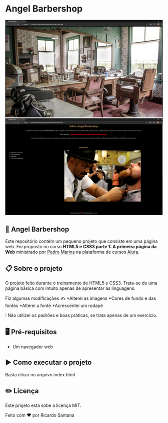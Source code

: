 # Angel Barbershop

![Angel Barbershop](./imagem01.png)
![Angel Barbershop](./imagem02.png)

  
## :superhero: Angel Barbershop

Este repositório contém um pequeno projeto que consiste em uma página web.  Foi proposto no curso ****HTML5 e CSS3 parte 1: A primeira página da Web**** ministrado por [Pedro Marins](https://www.linkedin.com/in/pedromarins/) na plataforma de cursos [Alura](https://www.alura.com.br/).

  

## :clipboard: Sobre o projeto

O projeto feito durante o treinamento de HTML5 e CSS3. Trata-se de uma página básica com intuito apenas de apresentar as linguagens.

Fiz algumas modificações :writing_hand:
    *Alterei as imagens
    *Cores de fundo e das fontes
    *Alterei a fonte
    *Acrescentei um rodapé
 
:grey_exclamation: Não utilizei os padrões e boas práticas, se trata apenas de um exercício. 

## :desktop_computer: Pré-requisitos

* Um navegador web

## :arrow_forward: Como executar o projeto

Basta clicar no arquivo index.html

## :pencil2: Licença

Este projeto esta sobe a licença MIT.

Feito com ❤️ por Ricardo Santana

